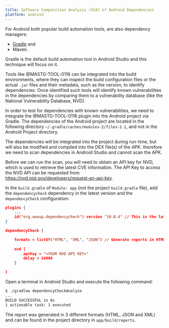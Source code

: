 ```yaml
---
title: Software Composition Analysis (SCA) of Android Dependencies
platform: android
---
```


For Android both popular build automation tools, are also dependency managers:

- [Gradle](https://developer.android.com/build/dependencies) and
- Maven.

Gradle is the default build automation tool in Android Studio and this technique will focus on it.

Tools like @MASTG-TOOL-0116 can be integrated into the build environments, where they can inspect the build configuration files or the actual `.jar` files and their metadata, such as the version, to identify dependencies. Once identified such tools will identify known vulnerabilities in the dependencies by comparing them to a vulnerability database (like the National Vulnerability Database, NVD).

In order to test for dependencies with known vulnerabilities, we need to integrate the @MASTG-TOOL-0116 plugin into the Android project via Gradle. The dependencies of the Android project are located in the following directory `~/.gradle/caches/modules-2/files-2.1`, and not in the Android Project directory.

The dependencies will be integrated into the project during run-time, but will also be modified and compiled into the DEX file(s) of the APK. therefore we need to scan dependencies in Android Studio and cannot scan the APK.

Before we can run the scan, you will need to obtain an API key for NVD, which is used to retrieve the latest CVE information. The API Key to access the NVD API can be requested from <https://nvd.nist.gov/developers/request-an-api-key>.

In the `build.gradle` of `Module: app` (not the project `build.gradle` file), add the `dependencycheck` dependency in the latest version and the `dependencyCheck` configuration:

```json
plugins {
    ...
    id("org.owasp.dependencycheck") version "10.0.4" // This is the latest version at the time of writing, please update accordingly
}

dependencyCheck {

    formats = listOf("HTML", "XML", "JSON") // Generate reports in HTML, JSON and XML format
    
    nvd {
        apiKey = "<YOUR NVD API KEY>"
        delay = 16000
    }

}
```

Open a terminal in Android Studio and execute the following command:

```bash
$ ./gradlew dependencyCheckAnalyze
...
BUILD SUCCESSFUL in 6s
1 actionable task: 1 executed
```

The report was generated in 3 different formats (HTML, JSON and XML) and can be found in the project directory in `app/build/reports`.
